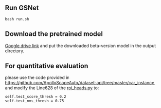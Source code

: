 ## Run GSNet
```
bash run.sh
```

## Download the pretrained model 
[Google drive link](https://drive.google.com/file/d/1H2QtfmEl5XeqwYH-kz8phs77BsQGZaku/view?usp=sharing) and put the downloaded beta-version model in the output directory.

## For quantitative evaluation
please use the code provided in https://github.com/ApolloScapeAuto/dataset-api/tree/master/car_instance, and modify the Line628 of the [roi_heads.py](https://github.com/lkeab/gsnet/blob/master/reference_code/roi_heads.py) to:

```
self.test_score_thresh = 0.2
self.test_nms_thresh = 0.75
```
